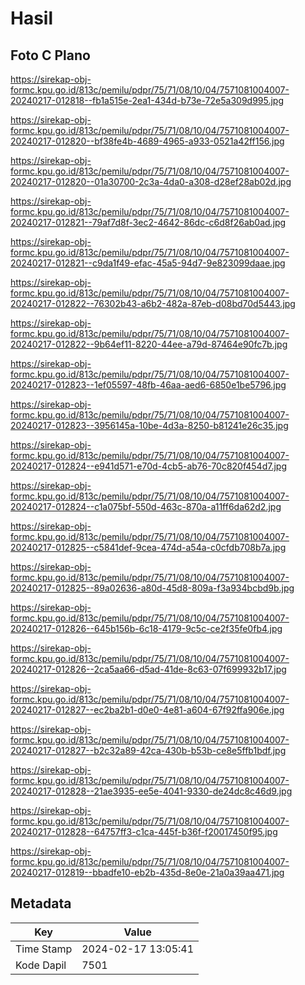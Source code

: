 # Hasil

## Foto C Plano

https://sirekap-obj-formc.kpu.go.id/813c/pemilu/pdpr/75/71/08/10/04/7571081004007-20240217-012818--fb1a515e-2ea1-434d-b73e-72e5a309d995.jpg

https://sirekap-obj-formc.kpu.go.id/813c/pemilu/pdpr/75/71/08/10/04/7571081004007-20240217-012820--bf38fe4b-4689-4965-a933-0521a42ff156.jpg

https://sirekap-obj-formc.kpu.go.id/813c/pemilu/pdpr/75/71/08/10/04/7571081004007-20240217-012820--01a30700-2c3a-4da0-a308-d28ef28ab02d.jpg

https://sirekap-obj-formc.kpu.go.id/813c/pemilu/pdpr/75/71/08/10/04/7571081004007-20240217-012821--79af7d8f-3ec2-4642-86dc-c6d8f26ab0ad.jpg

https://sirekap-obj-formc.kpu.go.id/813c/pemilu/pdpr/75/71/08/10/04/7571081004007-20240217-012821--c9da1f49-efac-45a5-94d7-9e823099daae.jpg

https://sirekap-obj-formc.kpu.go.id/813c/pemilu/pdpr/75/71/08/10/04/7571081004007-20240217-012822--76302b43-a6b2-482a-87eb-d08bd70d5443.jpg

https://sirekap-obj-formc.kpu.go.id/813c/pemilu/pdpr/75/71/08/10/04/7571081004007-20240217-012822--9b64ef11-8220-44ee-a79d-87464e90fc7b.jpg

https://sirekap-obj-formc.kpu.go.id/813c/pemilu/pdpr/75/71/08/10/04/7571081004007-20240217-012823--1ef05597-48fb-46aa-aed6-6850e1be5796.jpg

https://sirekap-obj-formc.kpu.go.id/813c/pemilu/pdpr/75/71/08/10/04/7571081004007-20240217-012823--3956145a-10be-4d3a-8250-b81241e26c35.jpg

https://sirekap-obj-formc.kpu.go.id/813c/pemilu/pdpr/75/71/08/10/04/7571081004007-20240217-012824--e941d571-e70d-4cb5-ab76-70c820f454d7.jpg

https://sirekap-obj-formc.kpu.go.id/813c/pemilu/pdpr/75/71/08/10/04/7571081004007-20240217-012824--c1a075bf-550d-463c-870a-a11ff6da62d2.jpg

https://sirekap-obj-formc.kpu.go.id/813c/pemilu/pdpr/75/71/08/10/04/7571081004007-20240217-012825--c5841def-9cea-474d-a54a-c0cfdb708b7a.jpg

https://sirekap-obj-formc.kpu.go.id/813c/pemilu/pdpr/75/71/08/10/04/7571081004007-20240217-012825--89a02636-a80d-45d8-809a-f3a934bcbd9b.jpg

https://sirekap-obj-formc.kpu.go.id/813c/pemilu/pdpr/75/71/08/10/04/7571081004007-20240217-012826--645b156b-6c18-4179-9c5c-ce2f35fe0fb4.jpg

https://sirekap-obj-formc.kpu.go.id/813c/pemilu/pdpr/75/71/08/10/04/7571081004007-20240217-012826--2ca5aa66-d5ad-41de-8c63-07f699932b17.jpg

https://sirekap-obj-formc.kpu.go.id/813c/pemilu/pdpr/75/71/08/10/04/7571081004007-20240217-012827--ec2ba2b1-d0e0-4e81-a604-67f92ffa906e.jpg

https://sirekap-obj-formc.kpu.go.id/813c/pemilu/pdpr/75/71/08/10/04/7571081004007-20240217-012827--b2c32a89-42ca-430b-b53b-ce8e5ffb1bdf.jpg

https://sirekap-obj-formc.kpu.go.id/813c/pemilu/pdpr/75/71/08/10/04/7571081004007-20240217-012828--21ae3935-ee5e-4041-9330-de24dc8c46d9.jpg

https://sirekap-obj-formc.kpu.go.id/813c/pemilu/pdpr/75/71/08/10/04/7571081004007-20240217-012828--64757ff3-c1ca-445f-b36f-f20017450f95.jpg

https://sirekap-obj-formc.kpu.go.id/813c/pemilu/pdpr/75/71/08/10/04/7571081004007-20240217-012819--bbadfe10-eb2b-435d-8e0e-21a0a39aa471.jpg


## Metadata

| Key        | Value               |
| ---------- | ------------------- |
| Time Stamp | 2024-02-17 13:05:41 |
| Kode Dapil | 7501                |




